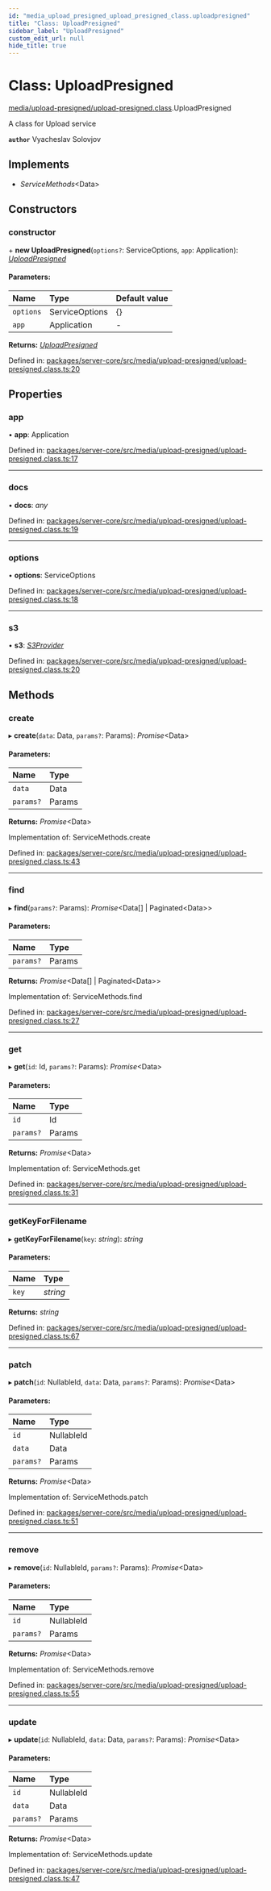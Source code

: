 ```yaml
---
id: "media_upload_presigned_upload_presigned_class.uploadpresigned"
title: "Class: UploadPresigned"
sidebar_label: "UploadPresigned"
custom_edit_url: null
hide_title: true
---
```


# Class: UploadPresigned

[media/upload-presigned/upload-presigned.class](../modules/media_upload_presigned_upload_presigned_class.md).UploadPresigned

A class for Upload service

**`author`** Vyacheslav Solovjov

## Implements

* *ServiceMethods*<Data\>

## Constructors

### constructor

\+ **new UploadPresigned**(`options?`: ServiceOptions, `app`: Application): [*UploadPresigned*](media_upload_presigned_upload_presigned_class.uploadpresigned.md)

#### Parameters:

| Name | Type | Default value |
| :------ | :------ | :------ |
| `options` | ServiceOptions | {} |
| `app` | Application | - |

**Returns:** [*UploadPresigned*](media_upload_presigned_upload_presigned_class.uploadpresigned.md)

Defined in: [packages/server-core/src/media/upload-presigned/upload-presigned.class.ts:20](https://github.com/xr3ngine/xr3ngine/blob/7e8e151f1/packages/server-core/src/media/upload-presigned/upload-presigned.class.ts#L20)

## Properties

### app

• **app**: Application

Defined in: [packages/server-core/src/media/upload-presigned/upload-presigned.class.ts:17](https://github.com/xr3ngine/xr3ngine/blob/7e8e151f1/packages/server-core/src/media/upload-presigned/upload-presigned.class.ts#L17)

___

### docs

• **docs**: *any*

Defined in: [packages/server-core/src/media/upload-presigned/upload-presigned.class.ts:19](https://github.com/xr3ngine/xr3ngine/blob/7e8e151f1/packages/server-core/src/media/upload-presigned/upload-presigned.class.ts#L19)

___

### options

• **options**: ServiceOptions

Defined in: [packages/server-core/src/media/upload-presigned/upload-presigned.class.ts:18](https://github.com/xr3ngine/xr3ngine/blob/7e8e151f1/packages/server-core/src/media/upload-presigned/upload-presigned.class.ts#L18)

___

### s3

• **s3**: [*S3Provider*](media_storageprovider_s3_storage.s3provider.md)

Defined in: [packages/server-core/src/media/upload-presigned/upload-presigned.class.ts:20](https://github.com/xr3ngine/xr3ngine/blob/7e8e151f1/packages/server-core/src/media/upload-presigned/upload-presigned.class.ts#L20)

## Methods

### create

▸ **create**(`data`: Data, `params?`: Params): *Promise*<Data\>

#### Parameters:

| Name | Type |
| :------ | :------ |
| `data` | Data |
| `params?` | Params |

**Returns:** *Promise*<Data\>

Implementation of: ServiceMethods.create

Defined in: [packages/server-core/src/media/upload-presigned/upload-presigned.class.ts:43](https://github.com/xr3ngine/xr3ngine/blob/7e8e151f1/packages/server-core/src/media/upload-presigned/upload-presigned.class.ts#L43)

___

### find

▸ **find**(`params?`: Params): *Promise*<Data[] \| Paginated<Data\>\>

#### Parameters:

| Name | Type |
| :------ | :------ |
| `params?` | Params |

**Returns:** *Promise*<Data[] \| Paginated<Data\>\>

Implementation of: ServiceMethods.find

Defined in: [packages/server-core/src/media/upload-presigned/upload-presigned.class.ts:27](https://github.com/xr3ngine/xr3ngine/blob/7e8e151f1/packages/server-core/src/media/upload-presigned/upload-presigned.class.ts#L27)

___

### get

▸ **get**(`id`: Id, `params?`: Params): *Promise*<Data\>

#### Parameters:

| Name | Type |
| :------ | :------ |
| `id` | Id |
| `params?` | Params |

**Returns:** *Promise*<Data\>

Implementation of: ServiceMethods.get

Defined in: [packages/server-core/src/media/upload-presigned/upload-presigned.class.ts:31](https://github.com/xr3ngine/xr3ngine/blob/7e8e151f1/packages/server-core/src/media/upload-presigned/upload-presigned.class.ts#L31)

___

### getKeyForFilename

▸ **getKeyForFilename**(`key`: *string*): *string*

#### Parameters:

| Name | Type |
| :------ | :------ |
| `key` | *string* |

**Returns:** *string*

Defined in: [packages/server-core/src/media/upload-presigned/upload-presigned.class.ts:67](https://github.com/xr3ngine/xr3ngine/blob/7e8e151f1/packages/server-core/src/media/upload-presigned/upload-presigned.class.ts#L67)

___

### patch

▸ **patch**(`id`: NullableId, `data`: Data, `params?`: Params): *Promise*<Data\>

#### Parameters:

| Name | Type |
| :------ | :------ |
| `id` | NullableId |
| `data` | Data |
| `params?` | Params |

**Returns:** *Promise*<Data\>

Implementation of: ServiceMethods.patch

Defined in: [packages/server-core/src/media/upload-presigned/upload-presigned.class.ts:51](https://github.com/xr3ngine/xr3ngine/blob/7e8e151f1/packages/server-core/src/media/upload-presigned/upload-presigned.class.ts#L51)

___

### remove

▸ **remove**(`id`: NullableId, `params?`: Params): *Promise*<Data\>

#### Parameters:

| Name | Type |
| :------ | :------ |
| `id` | NullableId |
| `params?` | Params |

**Returns:** *Promise*<Data\>

Implementation of: ServiceMethods.remove

Defined in: [packages/server-core/src/media/upload-presigned/upload-presigned.class.ts:55](https://github.com/xr3ngine/xr3ngine/blob/7e8e151f1/packages/server-core/src/media/upload-presigned/upload-presigned.class.ts#L55)

___

### update

▸ **update**(`id`: NullableId, `data`: Data, `params?`: Params): *Promise*<Data\>

#### Parameters:

| Name | Type |
| :------ | :------ |
| `id` | NullableId |
| `data` | Data |
| `params?` | Params |

**Returns:** *Promise*<Data\>

Implementation of: ServiceMethods.update

Defined in: [packages/server-core/src/media/upload-presigned/upload-presigned.class.ts:47](https://github.com/xr3ngine/xr3ngine/blob/7e8e151f1/packages/server-core/src/media/upload-presigned/upload-presigned.class.ts#L47)
